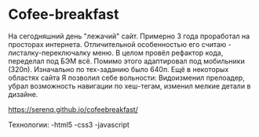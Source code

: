 # Cofee-breakfast
На сегодняшний день "лежачий" сайт. Примерно 3 года проработал на просторах интернета. Отличительной особенностью его считаю - листалку-переключалку меню. В целом провёл рефактор кода, переделал под БЭМ всё. Помимо этого адаптировал под мобильники (320п). Изначально по тех-заданию было 640п. Ещё в некоторых областях сайта Я позволил себе вольности: Видоизменил прелоадер, убрал возможность навигации по хеш-тегам, изменил мелкие детали в дизайне.

https://serenq.github.io/cofeebreakfast/

Технологии:
-html5
-css3
-javascript
